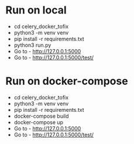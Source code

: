
# Run on local
- cd celery_docker_tofix
- python3 -m venv venv
- pip install -r requirements.txt
- python3 run.py
- Go to - http://127.0.0.1:5000
- Go to - http://127.0.0.1:5000/test/

# Run on docker-compose
- cd celery_docker_tofix
- python3 -m venv venv
- pip install -r requirements.txt
- docker-compose build
- docker-compose up
- Go to - http://127.0.0.1:5000
- Go to - http://127.0.0.1:5000/test/
